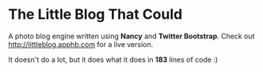 # The Little Blog That Could

A photo blog engine written using **Nancy** and **Twitter Bootstrap**. Check out <http://littleblog.apphb.com> for a live version.

It doesn't do a lot, but it does what it does in **183** lines of code :)